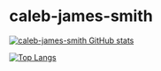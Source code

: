 # caleb-james-smith

[![caleb-james-smith GitHub stats](https://github-readme-stats.vercel.app/api?username=caleb-james-smith&count_private=true&show_icons=true&theme=dark)](https://github.com/anuraghazra/github-readme-stats)

[![Top Langs](https://github-readme-stats.vercel.app/api/top-langs/?username=caleb-james-smith&layout=compact&theme=dark)](https://github.com/anuraghazra/github-readme-stats)

